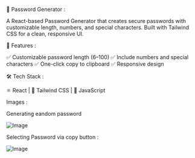 🔑 Password Generator :

A React-based Password Generator that creates secure passwords with customizable length, numbers, and special characters. Built with Tailwind CSS for a clean, responsive UI.


🚀 Features :

✅ Customizable password length (6–100)
✅ Include numbers and special characters
✅ One-click copy to clipboard
✅ Responsive design


🛠️ Tech Stack :

⚛️ React | 🎨 Tailwind CSS | 📝 JavaScript


Images :

Generating eandom password

![Image](https://github.com/user-attachments/assets/516981bf-acd6-4670-b765-01faeb5d279f)


Selecting Password via copy button :

![Image](https://github.com/user-attachments/assets/e41f2f15-434d-4f50-be50-dfa9c5172360)
